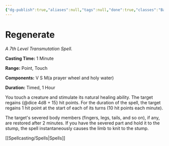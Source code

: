 ```yaml
---
{"dg-publish":true,"aliases":null,"tags":null,"done":true,"classes":"Bard, Cleric, Druid,","spellLevel":7,"school":"Transmutation","source":"PHB","permalink":"/spells/regenerate/","dgHomeLink":false,"dgPassFrontmatter":true}
---
```


# Regenerate
*A 7th Level Transmutation Spell.*

**Casting Time:** 1 Minute

**Range:** Point, Touch

**Components:** V S M(a prayer wheel and holy water)

**Duration:** Timed, 1 Hour

You touch a creature and stimulate its natural healing ability. The target regains {@dice 4d8 + 15} hit points. For the duration of the spell, the target regains 1 hit point at the start of each of its turns (10 hit points each minute).



The target's severed body members (fingers, legs, tails, and so on), if any, are restored after 2 minutes. If you have the severed part and hold it to the stump, the spell instantaneously causes the limb to knit to the stump.

[[Spellcasting/Spells|Spells]]
